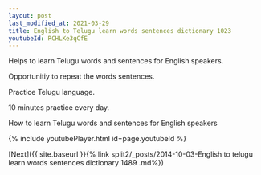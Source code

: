 ```yaml
---
layout: post
last_modified_at: 2021-03-29
title: English to Telugu learn words sentences dictionary 1023 
youtubeId: RCHLKe3qCfE
---
```

 
 
Helps to learn Telugu words and sentences for English speakers.

Opportunitiy to repeat the words sentences. 

Practice Telugu language. 
 
10 minutes practice every day. 
 
How to learn Telugu words and sentences for English speakers 
 
{% include youtubePlayer.html id=page.youtubeId %}
 
 
[Next]({{ site.baseurl }}{% link  split2/_posts/2014-10-03-English to telugu learn words sentences dictionary 1489 .md%})
 
